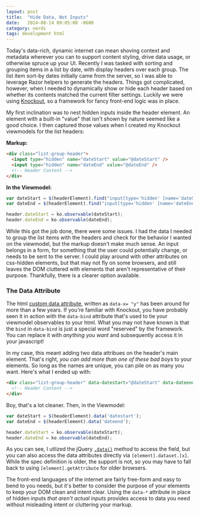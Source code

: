 ```yaml
---
layout: post
title:  "Hide Data, Not Inputs"
date:   2014-08-14 09:05:00 -0600
category: nerds
tags: development html
---
```


Today's data-rich, dynamic internet can mean shoving context and metadata wherever you can to support content styling, drive data usage, or otherwise spruce up your UI. Recently I was tasked with sorting and grouping items in a list by date, with display headers over each group. The list item sort-by dates initially came from the server, so I was able to leverage Razor helpers to generate the headers. Things got complicated, however, when I needed to dynamically show or hide each header based on whether its contents matched the current filter settings. Luckily we were using [Knockout](http://knockoutjs.com/), so a framework for fancy front-end logic was in place.
<!--more-->

My first inclination was to nest hidden inputs inside the header element. An element with a built-in "value" that isn't shown by nature seemed like a good choice. I then captured those values when I created my Knockout viewmodels for the list headers:

**Markup:**
```html
<div class="list-group-header">
  <input type="hidden" name="dateStart" value="@dateStart" />
  <input type="hidden" name="dateEnd" value="@dateEnd" />
  <!-- Header Content -->
</div>
```
**In the Viewmodel:**
```javascript
var dateStart = $(headerElement).find("input[type='hidden' [name='dateStart']").val();
var dateEnd = $(headerElement).find("input[type='hidden' [name='dateEnd']").val();

header.dateStart = ko.observable(dateStart);
header.dateEnd = ko.observable(dateEnd);
```

While this got the job done, there were some issues. I had the data I needed to group the list items with the headers and check for the behavior I wanted on the viewmodel, but the markup doesn't make much sense. An input belongs in a form, for something that the user could potentially change, or needs to be sent to the server. I could play around with other attributes on css-hidden elements, but that may not fly on some browsers, and still leaves the DOM cluttered with elements that aren't representative of their purpose. Thankfully, there is a clearer option available.

### The Data Attribute

The html [custom data attribute](http://www.w3.org/html/wg/drafts/html/master/dom.html#embedding-custom-non-visible-data-with-the-data-*-attributes), written as `data-x= "y"` has been around for more than a few years. If you're familiar with Knockout, you have probably seen it in action with the `data-bind` attribute that's used to tie your viewmodel observables to your html. What you may not have known is that the `bind` in `data-bind` is just a special word "reserved" by the framework. You can replace it with _anything you want_ and subsequently access it in your javascript!

In my case, this meant adding two data attribues on the header's main element. That's right, _you can add more than one of these bad boys_ to your elements. So long as the names are unique, you can pile on as many you want. Here's what I ended up with:

```html
<div class="list-group-header" data-datestart="@dateStart" data-dateend="@dateEnd">
  <!-- Header Content -->
</div>
```
Boy, that's a lot cleaner. Then, in the Viewmodel:
```javascript
var dateStart = $(headerElement).data('datestart');
var dateEnd = $(headerElement).data('dateend');

header.dateStart = ko.observable(dateStart);
header.dateEnd = ko.observable(dateEnd);
```

As you can see, I utlized the jQuery [`.data()`](http://api.jquery.com/jQuery.data/) method to access the field, but you can also access the data attributes directly via `[element].dataset.[x]`. While the spec definition is older, the support is not, so you may have to fall back to using `[element].getAttribute` for older browsers.

The front-end languages of the internet are fairly free-form and easy to bend to you needs, but it's better to consider the purpose of your elements to keep your DOM clean and intent clear. Using the `data-*` attribute in place of hidden inputs _that aren't actual inputs_ provides access to data you need without misleading intent or cluttering your markup.
